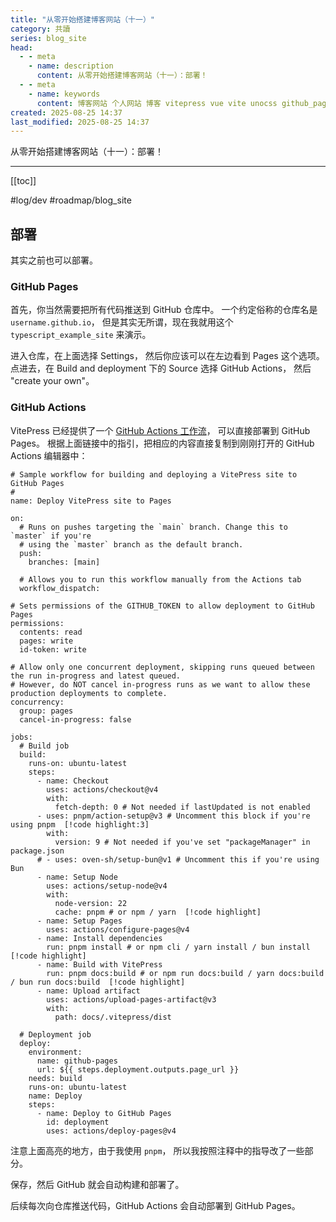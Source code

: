 ```yaml
---
title: "从零开始搭建博客网站（十一）"
category: 共讀
series: blog_site
head:
  - - meta
    - name: description
      content: 从零开始搭建博客网站（十一）：部署！
  - - meta
    - name: keywords
      content: 博客网站 个人网站 博客 vitepress vue vite unocss github_pages typescript
created: 2025-08-25 14:37
last_modified: 2025-08-25 14:37
---
```


从零开始搭建博客网站（十一）：部署！

---

[[toc]]

#log/dev #roadmap/blog_site

## 部署

其实之前也可以部署。

### GitHub Pages

首先，你当然需要把所有代码推送到 GitHub 仓库中。
一个约定俗称的仓库名是 `username.github.io`，
但是其实无所谓，现在我就用这个 `typescript_example_site` 来演示。

进入仓库，在上面选择 Settings，
然后你应该可以在左边看到 Pages 这个选项。
点进去，在 Build and deployment 下的 Source 选择 GitHub Actions，
然后 "create your own"。

### GitHub Actions

VitePress 已经提供了一个 [GitHub Actions 工作流](https://vitepress.dev/guide/deploy#github-pages)，
可以直接部署到 GitHub Pages。
根据上面链接中的指引，把相应的内容直接复制到刚刚打开的 GitHub Actions 编辑器中：

```yml:line-numbers
# Sample workflow for building and deploying a VitePress site to GitHub Pages
#
name: Deploy VitePress site to Pages

on:
  # Runs on pushes targeting the `main` branch. Change this to `master` if you're
  # using the `master` branch as the default branch.
  push:
    branches: [main]

  # Allows you to run this workflow manually from the Actions tab
  workflow_dispatch:

# Sets permissions of the GITHUB_TOKEN to allow deployment to GitHub Pages
permissions:
  contents: read
  pages: write
  id-token: write

# Allow only one concurrent deployment, skipping runs queued between the run in-progress and latest queued.
# However, do NOT cancel in-progress runs as we want to allow these production deployments to complete.
concurrency:
  group: pages
  cancel-in-progress: false

jobs:
  # Build job
  build:
    runs-on: ubuntu-latest
    steps:
      - name: Checkout
        uses: actions/checkout@v4
        with:
          fetch-depth: 0 # Not needed if lastUpdated is not enabled
      - uses: pnpm/action-setup@v3 # Uncomment this block if you're using pnpm  [!code highlight:3]
        with:
          version: 9 # Not needed if you've set "packageManager" in package.json
      # - uses: oven-sh/setup-bun@v1 # Uncomment this if you're using Bun
      - name: Setup Node
        uses: actions/setup-node@v4
        with:
          node-version: 22
          cache: pnpm # or npm / yarn  [!code highlight]
      - name: Setup Pages
        uses: actions/configure-pages@v4
      - name: Install dependencies
        run: pnpm install # or npm cli / yarn install / bun install  [!code highlight]
      - name: Build with VitePress
        run: pnpm docs:build # or npm run docs:build / yarn docs:build / bun run docs:build  [!code highlight]
      - name: Upload artifact
        uses: actions/upload-pages-artifact@v3
        with:
          path: docs/.vitepress/dist

  # Deployment job
  deploy:
    environment:
      name: github-pages
      url: ${{ steps.deployment.outputs.page_url }}
    needs: build
    runs-on: ubuntu-latest
    name: Deploy
    steps:
      - name: Deploy to GitHub Pages
        id: deployment
        uses: actions/deploy-pages@v4
```

注意上面高亮的地方，由于我使用 `pnpm`，
所以我按照注释中的指导改了一些部分。

保存，然后 GitHub 就会自动构建和部署了。

后续每次向仓库推送代码，GitHub Actions 会自动部署到 GitHub Pages。
